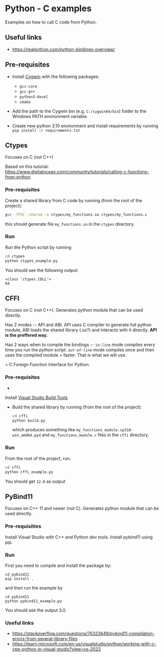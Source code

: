 # Python - C examples

Examples on how to call C code from Python.

## Useful links

- https://realpython.com/python-bindings-overview/

## Pre-requisites

- Install [Cygwin](https://www.cygwin.com/) with the following packages:
    - `gcc-core`
    - `gcc-g++`
    - `python3-devel`
    - `cmake`

- Add the path to the Cygwin bin (e.g. `C:/cygwin64/bin`) folder to the Windows PATH environment variable.
- Create new python 3.10 environment and install requirements by running `pip install -r requirements.txt`

## Ctypes

Focuses on C (not C++)

Based on this tutorial: https://www.digitalocean.com/community/tutorials/calling-c-functions-from-python

### Pre-requisites

Create a shared library from C code by running (from the root of the project):

```bash
gcc -fPIC -shared -o ctypes/my_functions.so ctypes/my_functions.c
```

this should generate file `my_functions.so` in the `ctypes` directory.

### Run

Run the Python script by running

```bash
cd ctypes
python ctypes_example.py
```

You should see the following output:

```
<class 'ctypes.CDLL'>
64
```

## CFFI

Focuses on C (not C++). Generates python module that can be used directly.

Has 2 modes -- API and ABI. API uses C compiler to generate full python module, ABI loads the shared library (.so?) and
interacts with it directly. **API is the preffered way.**

Has 2 ways when to compile the bindings -- `in-line` mode compiles every time you run the python script.
`out-of-line` mode compiles once and then uses the compiled module = faster. That is what we will use.

= C Foreign Function Interface for Python.

### Pre-requisites

-

Install [Visual Studio Build Tools](https://stackoverflow.com/questions/64261546/how-to-solve-error-microsoft-visual-c-14-0-or-greater-is-required-when-inst)

- Build the shared library by running (from the root of the project):

  ```bash
  cd cffi
  python build.py
  ``` 
  which produces something like `my_functions_module.cp310-win_amd64.pyd` and `my_functions_module.c` files in
  the `cffi` directory.

### Run

From the root of the project, run:

```bash
cd cffi
python cffi_example.py
```

You should get `12.0` as output

## PyBind11

Focuses on C++ 11 and newer (not C). Generates python module that can be used directly.

### Pre-requisities

Install Visual Studio with C++ and Python dev tools. Install pybind11 using pip.

### Run

First you need to compile and install the package by:

```
cd pybind11
pip install .
```

and then run the example by

```
cd pybind11
python pybind11_example.py
```

You should see the output 3.0.

### Useful links

- https://stackoverflow.com/questions/76323649/pybind11-compilation-errors-from-several-library-files
- https://learn.microsoft.com/en-us/visualstudio/python/working-with-c-cpp-python-in-visual-studio?view=vs-2022
